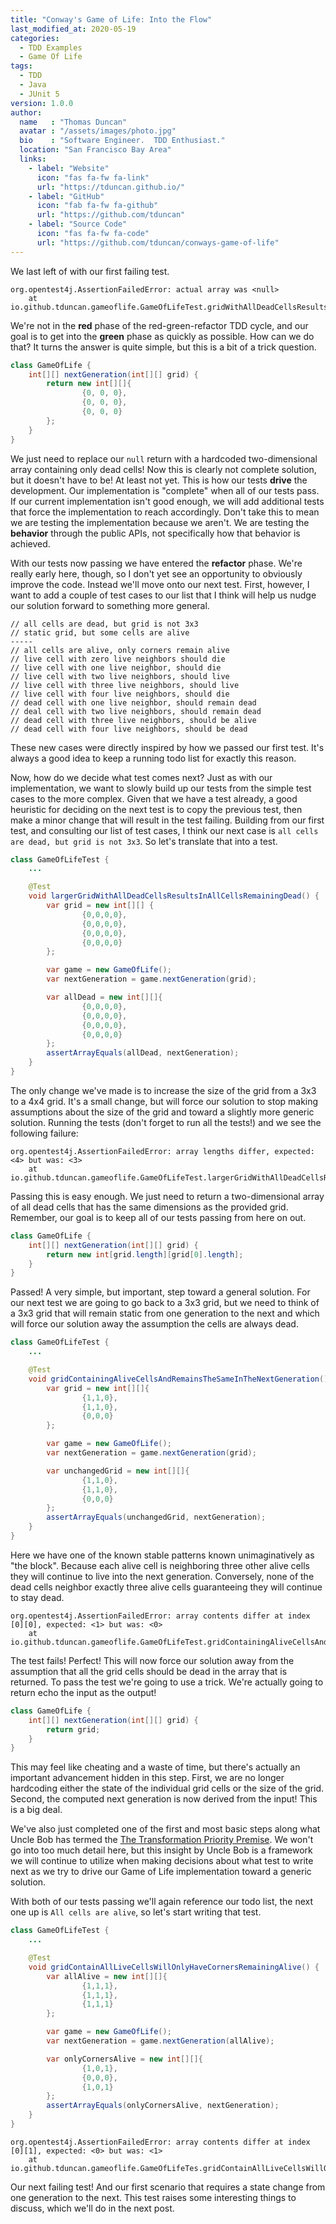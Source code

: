 ```yaml
---
title: "Conway's Game of Life: Into the Flow"
last_modified_at: 2020-05-19
categories:
  - TDD Examples
  - Game Of Life
tags:
  - TDD
  - Java
  - JUnit 5
version: 1.0.0
author:
  name   : "Thomas Duncan"
  avatar : "/assets/images/photo.jpg"
  bio    : "Software Engineer.  TDD Enthusiast."
  location: "San Francisco Bay Area"
  links:
    - label: "Website"
      icon: "fas fa-fw fa-link"
      url: "https://tduncan.github.io/"
    - label: "GitHub"
      icon: "fab fa-fw fa-github"
      url: "https://github.com/tduncan"
    - label: "Source Code"
      icon: "fas fa-fw fa-code"
      url: "https://github.com/tduncan/conways-game-of-life"
---
```

We last left of with our first failing test.

```
org.opentest4j.AssertionFailedError: actual array was <null>
	at io.github.tduncan.gameoflife.GameOfLifeTest.gridWithAllDeadCellsResultsInAllCellsRemainingDead(GameOfLifeTest.java:20)
```

We're not in the **red** phase of the red-green-refactor TDD cycle, and our goal is to get into the **green** phase as
quickly as possible. How can we do that? It turns the answer is quite simple, but this is a bit of a trick question.

```java
class GameOfLife {
    int[][] nextGeneration(int[][] grid) {
        return new int[][]{
                {0, 0, 0},
                {0, 0, 0},
                {0, 0, 0}
        };
    }
}
```
We just need to replace our `null` return with a hardcoded two-dimensional array containing only dead cells! Now this 
is clearly not complete solution, but it doesn't have to be! At least not yet. This is how our tests **drive** the
development. Our implementation is "complete" when all of our tests pass. If our current implementation isn't good
enough, we will add additional tests that force the implementation to reach accordingly. Don't take this to mean we are
testing the implementation because we aren't. We are testing the **behavior** through the public APIs, not specifically
how that behavior is achieved.

With our tests now passing we have entered the **refactor** phase. We're really early here, though, so I don't yet see
an opportunity to obviously improve the code. Instead we'll move onto our next test. First, however, I want to add a
couple of test cases to our list that I think will help us nudge our solution forward to something more general.

```    
// all cells are dead, but grid is not 3x3
// static grid, but some cells are alive
-----
// all cells are alive, only corners remain alive
// live cell with zero live neighbors should die
// live cell with one live neighbor, should die
// live cell with two live neighbors, should live
// live cell with three live neighbors, should live
// live cell with four live neighbors, should die
// dead cell with one live neighbor, should remain dead
// deal cell with two live neighbors, should remain dead
// dead cell with three live neighbors, should be alive
// dead cell with four live neighbors, should be dead
```
These new cases were directly inspired by how we passed our first test. It's always a good idea to keep a running
todo list for exactly this reason.

Now, how do we decide what test comes next? Just as with our implementation, we want to slowly build up our tests from
the simple test cases to the more complex. Given that we have a test already, a good heuristic for deciding on the next
test is to copy the previous test, then make a minor change that will result in the test failing. Building from our
first test, and consulting our list of test cases, I think our next case is `all cells are dead, but grid is not 3x3`.
So let's translate that into a test.

```java
class GameOfLifeTest {
    ...

    @Test
    void largerGridWithAllDeadCellsResultsInAllCellsRemainingDead() {
        var grid = new int[][] {
                {0,0,0,0},
                {0,0,0,0},
                {0,0,0,0},
                {0,0,0,0}
        };

        var game = new GameOfLife();
        var nextGeneration = game.nextGeneration(grid);

        var allDead = new int[][]{
                {0,0,0,0},
                {0,0,0,0},
                {0,0,0,0},
                {0,0,0,0}
        };
        assertArrayEquals(allDead, nextGeneration);
    }
}
```
The only change we've made is to increase the size of the grid from a 3x3 to a 4x4 grid. It's a small change, but will
force our solution to stop making assumptions about the size of the grid and toward a slightly more generic solution.
Running the tests (don't forget to run all the tests!) and we see the following failure:

```
org.opentest4j.AssertionFailedError: array lengths differ, expected: <4> but was: <3>
	at io.github.tduncan.gameoflife.GameOfLifeTest.largerGridWithAllDeadCellsResultsInAllCellsRemainingDead(GameOfLifeTest.java:36)
```

Passing this is easy enough. We just need to return a two-dimensional array of all dead cells that has the same
dimensions as the provided grid. Remember, our goal is to keep all of our tests passing from here on out.

```java
class GameOfLife {
    int[][] nextGeneration(int[][] grid) {
        return new int[grid.length][grid[0].length];
    }
}
```

Passed! A very simple, but important, step toward a general solution. For our next test we are going to go back to a 
3x3 grid, but we need to think of a 3x3 grid that will remain static from one generation to the next and which will 
force our solution away the assumption the cells are always dead.

```java
class GameOfLifeTest {
    ...

    @Test
    void gridContainingAliveCellsAndRemainsTheSameInTheNextGeneration() {
        var grid = new int[][]{
                {1,1,0},
                {1,1,0},
                {0,0,0}
        };

        var game = new GameOfLife();
        var nextGeneration = game.nextGeneration(grid);

        var unchangedGrid = new int[][]{
                {1,1,0},
                {1,1,0},
                {0,0,0}
        };
        assertArrayEquals(unchangedGrid, nextGeneration);
    }
}
```

Here we have one of the known stable patterns known unimaginatively as "the block". Because each alive cell is
neighboring three other alive cells they will continue to live into the next generation. Conversely, none of the dead
cells neighbor exactly three alive cells guaranteeing they will continue to stay dead.

```
org.opentest4j.AssertionFailedError: array contents differ at index [0][0], expected: <1> but was: <0>
	at io.github.tduncan.gameoflife.GameOfLifeTest.gridContainingAliveCellsAndRemainsTheSameInTheNextGeneration(GameOfLifeTest.java:50)
```

The test fails! Perfect! This will now force our solution away from the assumption that all the grid cells should be
dead in the array that is returned. To pass the test we're going to use a trick. We're actually going to return echo
the input as the output!

```java
class GameOfLife {
    int[][] nextGeneration(int[][] grid) {
        return grid;
    }
}
```

This may feel like cheating and a waste of time, but there's actually an important advancement hidden in this step. 
First, we are no longer hardcoding either the state of the individual grid cells or the size of the grid.  Second, the 
computed next generation is now derived from the input! This is a big deal.

We've also just completed one of the first and most basic steps along what Uncle Bob has termed the [The Transformation 
Priority Premise](http://blog.cleancoder.com/uncle-bob/2013/05/27/TheTransformationPriorityPremise.html). We won't go 
into too much detail here, but this insight by Uncle Bob is a framework we will continue to utilize when making
decisions about what test to write next as we try to drive our Game of Life implementation toward a generic solution.

With both of our tests passing we'll again reference our todo list, the next one up is `All cells are alive`, so let's 
start writing that test.

```java
class GameOfLifeTest {
    ...

    @Test
    void gridContainAllLiveCellsWillOnlyHaveCornersRemainingAlive() {
        var allAlive = new int[][]{
                {1,1,1},
                {1,1,1},
                {1,1,1}
        };

        var game = new GameOfLife();
        var nextGeneration = game.nextGeneration(allAlive);

        var onlyCornersAlive = new int[][]{
                {1,0,1},
                {0,0,0},
                {1,0,1}
        };
        assertArrayEquals(onlyCornersAlive, nextGeneration);
    }
}
```

```
org.opentest4j.AssertionFailedError: array contents differ at index [0][1], expected: <0> but was: <1>
	at io.github.tduncan.gameoflife.GameOfLifeTes.gridContainAllLiveCellsWillOnlyHaveCornersRemainingAlive(GameOfLifeTest.java:69)
```
Our next failing test! And our first scenario that requires a state change from one generation to the next. This test
raises some interesting things to discuss, which we'll do in the next post.